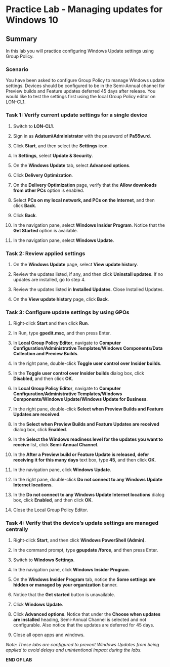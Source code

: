 # Practice Lab - Managing updates for Windows 10

## Summary

In this lab you will practice configuring Windows Update settings using Group Policy.

### Scenario

You have been asked to configure Group Policy to manage Windows update settings. Devices should be
configured to be in the Semi-Annual channel for Preview builds and Feature updates
deferred 45 days after release. You would like to test the settings first using the local Group Policy editor on LON-CL1. 

### Task 1: Verify current update settings for a single device

1.  Switch to **LON-CL1**.

2.  Sign in as **Adatum\\Administrator** with the password of **Pa55w.rd**.

3.  Click **Start**, and then select the **Settings** icon.

4.  In **Settings**, select **Update & Security**.

5.  On the **Windows Update** tab, select **Advanced options**.

6.  Click **Delivery Optimization**.

7.  On the **Delivery Optimization** page, verify that the **Allow downloads
    from other PCs** option is enabled.

8.  Select **PCs on my local network, and PCs on the Internet**, and then click
    **Back**.

9.  Click **Back**.

10. In the navigation pane, select **Windows Insider Program**. Notice that the
    **Get Started** option is available.

11. In the navigation pane, select **Windows Update**.

### Task 2: Review applied settings

1.  On the **Windows Update** page, select **View update history**.

2.  Review the updates listed, if any, and then click **Uninstall updates**. If
    no updates are installed, go to step 4.

3.  Review the updates listed in **Installed Updates**. Close Installed Updates.

4.  On the **View update history** page, click **Back**.

### Task 3: Configure update settings by using GPOs

1.  Right-click **Start** and then click **Run**.

2.  In Run, type **gpedit.msc**, and then press Enter.

3.  In **Local Group Policy Editor**, navigate to **Computer
    Configuration/Administrative Templates/Windows Components/Data Collection
    and Preview Builds**.

4.  In the right pane, double-click **Toggle user control over Insider builds**.

5.  In the **Toggle user control over Insider builds** dialog box, click
    **Disabled**, and then click **OK**.

6.  In **Local Group Policy Editor**, navigate to **Computer
    Configuration/Administrative Templates/Windows Components/Windows
    Update/Windows Update for Business**.

7.  In the right pane, double-click **Select when Preview Builds and Feature
    Updates are received**.

8.  In the **Select when Preview Builds and Feature Updates are received**
    dialog box, click **Enabled**.

9.  In the **Select the Windows readiness level for the updates you want to
    receive** list, click **Semi-Annual Channel**.

10. In the **After a Preview build or Feature Update is released, defer
    receiving it for this many days** text box, type **45**, and then click
    **OK**.

11. In the navigation pane, click **Windows Update**.

12. In the right pane, double-click **Do not connect to any Windows Update
    Internet locations**.

13. In the **Do not connect to any Windows Update Internet locations** dialog
    box, click **Enabled**, and then click **OK**.

14. Close the Local Group Policy Editor.

### Task 4: Verify that the device’s update settings are managed centrally

1.  Right-click **Start**, and then click **Windows PowerShell (Admin)**.

2.  In the command prompt, type **gpupdate /force**, and then press Enter.

3.  Switch to **Windows Settings**.

4.  In the navigation pane, click **Windows Insider Program**.

5.  On the **Windows Insider Program** tab, notice the **Some settings are
    hidden or managed by your organization** banner.

6.  Notice that the **Get started** button is unavailable.

7.  Click **Windows Update**.

8.  Click **Advanced options**. Notice that under the **Choose when updates are
    installed** heading, Semi-Annual Channel is selected and not configurable.
    Also notice that the updates are deferred for 45 days.

9.  Close all open apps and windows.

_Note: These labs are configured to prevent Windows Updates from being applied to
avoid delays and unintentional impact during the labs._

**END OF LAB**